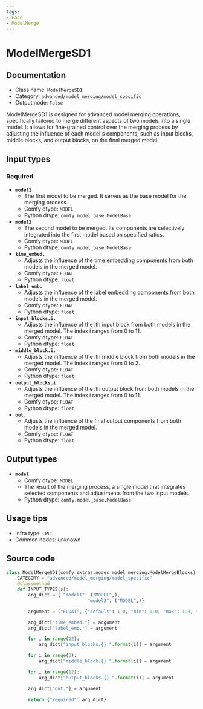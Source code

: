 ```yaml
---
tags:
- Face
- ModelMerge
---
```


# ModelMergeSD1
## Documentation
- Class name: `ModelMergeSD1`
- Category: `advanced/model_merging/model_specific`
- Output node: `False`

ModelMergeSD1 is designed for advanced model merging operations, specifically tailored to merge different aspects of two models into a single model. It allows for fine-grained control over the merging process by adjusting the influence of each model's components, such as input blocks, middle blocks, and output blocks, on the final merged model.
## Input types
### Required
- **`model1`**
    - The first model to be merged. It serves as the base model for the merging process.
    - Comfy dtype: `MODEL`
    - Python dtype: `comfy.model_base.ModelBase`
- **`model2`**
    - The second model to be merged. Its components are selectively integrated into the first model based on specified ratios.
    - Comfy dtype: `MODEL`
    - Python dtype: `comfy.model_base.ModelBase`
- **`time_embed.`**
    - Adjusts the influence of the time embedding components from both models in the merged model.
    - Comfy dtype: `FLOAT`
    - Python dtype: `float`
- **`label_emb.`**
    - Adjusts the influence of the label embedding components from both models in the merged model.
    - Comfy dtype: `FLOAT`
    - Python dtype: `float`
- **`input_blocks.i.`**
    - Adjusts the influence of the ith input block from both models in the merged model. The index i ranges from 0 to 11.
    - Comfy dtype: `FLOAT`
    - Python dtype: `float`
- **`middle_block.i.`**
    - Adjusts the influence of the ith middle block from both models in the merged model. The index i ranges from 0 to 2.
    - Comfy dtype: `FLOAT`
    - Python dtype: `float`
- **`output_blocks.i.`**
    - Adjusts the influence of the ith output block from both models in the merged model. The index i ranges from 0 to 11.
    - Comfy dtype: `FLOAT`
    - Python dtype: `float`
- **`out.`**
    - Adjusts the influence of the final output components from both models in the merged model.
    - Comfy dtype: `FLOAT`
    - Python dtype: `float`
## Output types
- **`model`**
    - Comfy dtype: `MODEL`
    - The result of the merging process, a single model that integrates selected components and adjustments from the two input models.
    - Python dtype: `comfy.model_base.ModelBase`
## Usage tips
- Infra type: `CPU`
- Common nodes: unknown


## Source code
```python
class ModelMergeSD1(comfy_extras.nodes_model_merging.ModelMergeBlocks):
    CATEGORY = "advanced/model_merging/model_specific"
    @classmethod
    def INPUT_TYPES(s):
        arg_dict = { "model1": ("MODEL",),
                              "model2": ("MODEL",)}

        argument = ("FLOAT", {"default": 1.0, "min": 0.0, "max": 1.0, "step": 0.01})

        arg_dict["time_embed."] = argument
        arg_dict["label_emb."] = argument

        for i in range(12):
            arg_dict["input_blocks.{}.".format(i)] = argument

        for i in range(3):
            arg_dict["middle_block.{}.".format(i)] = argument

        for i in range(12):
            arg_dict["output_blocks.{}.".format(i)] = argument

        arg_dict["out."] = argument

        return {"required": arg_dict}

```
